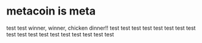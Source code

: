 # metacoin is meta

test
test
winner, winner, chicken dinner!!
test
test
test
test
test
test
test
test
test
test
test
test
test
test
test
test
test
test

